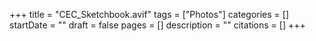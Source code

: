 +++
title = "CEC_Sketchbook.avif"
tags = ["Photos"]
categories = []
startDate = ""
draft = false
pages = []
description = ""
citations = []
+++
